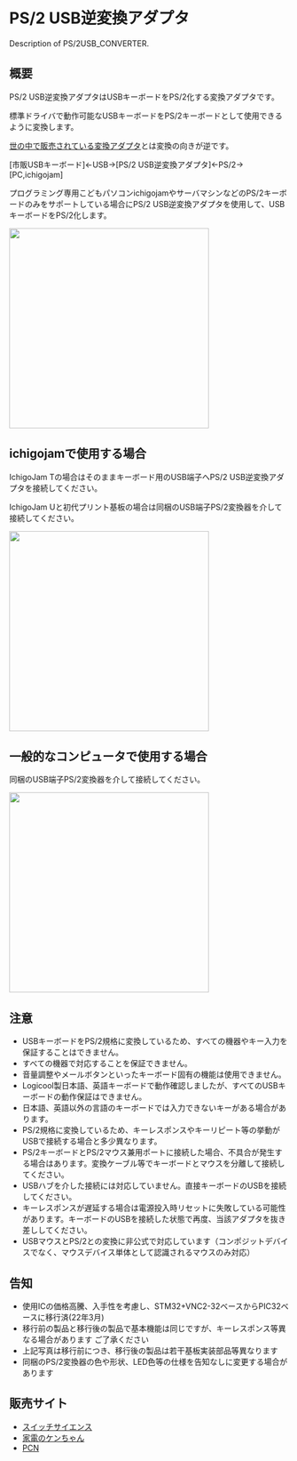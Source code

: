 # PS/2 USB逆変換アダプタ
Description of PS/2USB_CONVERTER. 



## 概要
PS/2 USB逆変換アダプタはUSBキーボードをPS/2化する変換アダプタです。

標準ドライバで動作可能なUSBキーボードをPS/2キーボードとして使用できるように変換します。

[世の中で販売されている変換アダプタ][0]とは変換の向きが逆です。


[市販USBキーボード]<-USB->[PS/2 USB逆変換アダプタ]<-PS/2->[PC,ichigojam]


プログラミング専用こどもパソコンichigojamやサーバマシンなどのPS/2キーボードのみをサポートしている場合にPS/2 USB逆変換アダプタを使用して、USBキーボードをPS/2化します。

<img src="https://raw.githubusercontent.com/meerstern/PS2USB_CONVERTER/master/img/main.JPG" width="360">


## ichigojamで使用する場合
IchigoJam Tの場合はそのままキーボード用のUSB端子へPS/2 USB逆変換アダプタを接続してください。

IchigoJam Uと初代プリント基板の場合は同梱のUSB端子PS/2変換器を介して接続してください。

<img src="https://raw.githubusercontent.com/meerstern/PS2USB_CONVERTER/master/img/ichigo.JPG" width="360">

## 一般的なコンピュータで使用する場合
同梱のUSB端子PS/2変換器を介して接続してください。

<img src="https://raw.githubusercontent.com/meerstern/PS2USB_CONVERTER/master/img/withPS2adp.jpg" width="360">



## 注意
  * USBキーボードをPS/2規格に変換しているため、すべての機器やキー入力を保証することはできません。  
  * すべての機器で対応することを保証できません。  
  * 音量調整やメールボタンといったキーボード固有の機能は使用できません。
  * Logicool製日本語、英語キーボードで動作確認しましたが、すべてのUSBキーボードの動作保証はできません。
  * 日本語、英語以外の言語のキーボードでは入力できないキーがある場合があります。
  * PS/2規格に変換しているため、キーレスポンスやキーリピート等の挙動がUSBで接続する場合と多少異なります。
  * PS/2キーボードとPS/2マウス兼用ポートに接続した場合、不具合が発生する場合はあります。変換ケーブル等でキーボードとマウスを分離して接続してください。
  * USBハブを介した接続には対応していません。直接キーボードのUSBを接続してください。
  * キーレスポンスが遅延する場合は電源投入時リセットに失敗している可能性があります。キーボードのUSBを接続した状態で再度、当該アダプタを抜き差ししてください。  
  * USBマウスとPS/2との変換に非公式で対応しています（コンポジットデバイスでなく、マウスデバイス単体として認識されるマウスのみ対応）    

## 告知
  * 使用ICの価格高騰、入手性を考慮し、STM32+VNC2-32ベースからPIC32ベースに移行済(22年3月)
  * 移行前の製品と移行後の製品で基本機能は同じですが、キーレスポンス等異なる場合があります  ご了承ください 
  * 上記写真は移行前につき、移行後の製品は若干基板実装部品等異なります  
  * 同梱のPS/2変換器の色や形状、LED色等の仕様を告知なしに変更する場合があります  
  
 ## 販売サイト
  * [スイッチサイエンス][1]
  * [家電のケンちゃん][2]
  * [PCN][3]
  
[0]: http://www.aitendo.com/product/16414 "*0"
[1]: https://www.switch-science.com/products/3785
[2]: https://www.kadenken.com/view/item/000000000767
[3]: https://hello002.stores.jp/items/5bce8ce05f78661b790000ce
